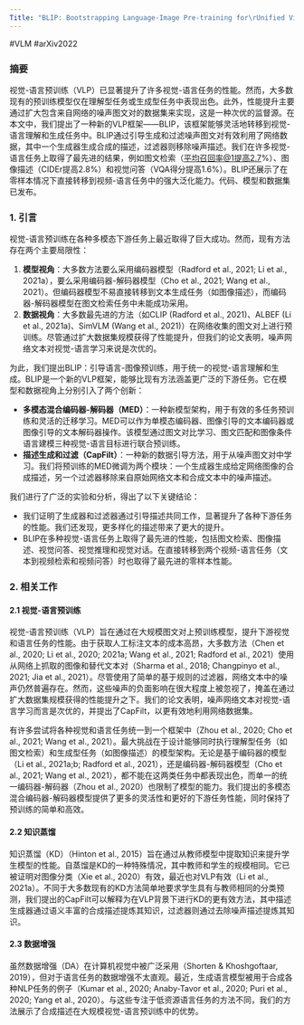 ```yaml
---
Title: "BLIP: Bootstrapping Language-Image Pre-training for\rUnified Vision-Language Understanding and Generation"
---
```

#VLM  #arXiv2022 

### 摘要

视觉-语言预训练（VLP）已显著提升了许多视觉-语言任务的性能。然而，大多数现有的预训练模型仅在理解型任务或生成型任务中表现出色。此外，性能提升主要通过扩大包含来自网络的噪声图文对的数据集来实现，这是一种次优的监督源。在本文中，我们提出了一种新的VLP框架——BLIP，该框架能够灵活地转移到视觉-语言理解和生成任务中。BLIP通过引导生成和过滤噪声图文对有效利用了网络数据，其中一个生成器生成合成的描述，过滤器则移除噪声描述。我们在许多视觉-语言任务上取得了最先进的结果，例如图文检索（平均召回率@1提高2.7%）、图像描述（CIDEr提高2.8%）和视觉问答（VQA得分提高1.6%）。BLIP还展示了在零样本情况下直接转移到视频-语言任务中的强大泛化能力。代码、模型和数据集已发布。

### 1. 引言

视觉-语言预训练在各种多模态下游任务上最近取得了巨大成功。然而，现有方法存在两个主要局限性：

1. **模型视角**：大多数方法要么采用编码器模型（Radford et al., 2021; Li et al., 2021a），要么采用编码器-解码器模型（Cho et al., 2021; Wang et al., 2021）。但编码器模型不易直接转移到文本生成任务（如图像描述），而编码器-解码器模型在图文检索任务中未能成功采用。
2. **数据视角**：大多数最先进的方法（如CLIP (Radford et al., 2021)、ALBEF (Li et al., 2021a)、SimVLM (Wang et al., 2021)）在网络收集的图文对上进行预训练。尽管通过扩大数据集规模获得了性能提升，但我们的论文表明，噪声网络文本对视觉-语言学习来说是次优的。

为此，我们提出BLIP：引导语言-图像预训练，用于统一的视觉-语言理解和生成。BLIP是一个新的VLP框架，能够比现有方法涵盖更广泛的下游任务。它在模型和数据视角上分别引入了两个创新：

- **多模态混合编码器-解码器（MED）**：一种新模型架构，用于有效的多任务预训练和灵活的迁移学习。MED可以作为单模态编码器、图像引导的文本编码器或图像引导的文本解码器操作。该模型通过图文对比学习、图文匹配和图像条件语言建模三种视觉-语言目标进行联合预训练。
- **描述生成和过滤（CapFilt）**：一种新的数据引导方法，用于从噪声图文对中学习。我们将预训练的MED微调为两个模块：一个生成器生成给定网络图像的合成描述，另一个过滤器移除来自原始网络文本和合成文本中的噪声描述。

我们进行了广泛的实验和分析，得出了以下关键结论：

- 我们证明了生成器和过滤器通过引导描述共同工作，显著提升了各种下游任务的性能。我们还发现，更多样化的描述带来了更大的提升。
- BLIP在多种视觉-语言任务上取得了最先进的性能，包括图文检索、图像描述、视觉问答、视觉推理和视觉对话。在直接转移到两个视频-语言任务（文本到视频检索和视频问答）时也取得了最先进的零样本性能。

### 2. 相关工作

#### 2.1 视觉-语言预训练

视觉-语言预训练（VLP）旨在通过在大规模图文对上预训练模型，提升下游视觉和语言任务的性能。由于获取人工标注文本的成本高昂，大多数方法（Chen et al., 2020; Li et al., 2020; 2021a; Wang et al., 2021; Radford et al., 2021）使用从网络上抓取的图像和替代文本对（Sharma et al., 2018; Changpinyo et al., 2021; Jia et al., 2021）。尽管使用了简单的基于规则的过滤器，网络文本中的噪声仍然普遍存在。然而，这些噪声的负面影响在很大程度上被忽视了，掩盖在通过扩大数据集规模获得的性能提升之下。我们的论文表明，噪声网络文本对视觉-语言学习而言是次优的，并提出了CapFilt，以更有效地利用网络数据集。

有许多尝试将各种视觉和语言任务统一到一个框架中（Zhou et al., 2020; Cho et al., 2021; Wang et al., 2021）。最大挑战在于设计能够同时执行理解型任务（如图文检索）和生成型任务（如图像描述）的模型架构。无论是基于编码器的模型（Li et al., 2021a;b; Radford et al., 2021），还是编码器-解码器模型（Cho et al., 2021; Wang et al., 2021），都不能在这两类任务中都表现出色，而单一的统一编码器-解码器（Zhou et al., 2020）也限制了模型的能力。我们提出的多模态混合编码器-解码器模型提供了更多的灵活性和更好的下游任务性能，同时保持了预训练的简单和高效。

#### 2.2 知识蒸馏

知识蒸馏（KD）（Hinton et al., 2015）旨在通过从教师模型中提取知识来提升学生模型的性能。自蒸馏是KD的一种特殊情况，其中教师和学生的规模相同。它已被证明对图像分类（Xie et al., 2020）有效，最近也对VLP有效（Li et al., 2021a）。不同于大多数现有的KD方法简单地要求学生具有与教师相同的分类预测，我们提出的CapFilt可以解释为在VLP背景下进行KD的更有效方法，其中描述生成器通过语义丰富的合成描述提炼其知识，过滤器则通过去除噪声描述提炼其知识。

#### 2.3 数据增强

虽然数据增强（DA）在计算机视觉中被广泛采用（Shorten & Khoshgoftaar, 2019），但对于语言任务的数据增强不太直观。最近，生成语言模型被用于合成各种NLP任务的例子（Kumar et al., 2020; Anaby-Tavor et al., 2020; Puri et al., 2020; Yang et al., 2020）。与这些专注于低资源语言任务的方法不同，我们的方法展示了合成描述在大规模视觉-语言预训练中的优势。